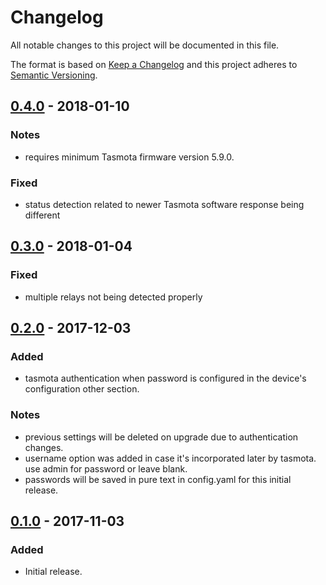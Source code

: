 # Changelog
All notable changes to this project will be documented in this file.

The format is based on [Keep a Changelog](http://keepachangelog.com/en/1.0.0/)
and this project adheres to [Semantic Versioning](http://semver.org/spec/v2.0.0.html).

## [0.4.0] - 2018-01-10
### Notes
- requires minimum Tasmota firmware version 5.9.0.

### Fixed
- status detection related to newer Tasmota software response being different

## [0.3.0] - 2018-01-04
### Fixed
- multiple relays not being detected properly

## [0.2.0] - 2017-12-03
### Added
- tasmota authentication when password is configured in the device's configuration other section.

### Notes
- previous settings will be deleted on upgrade due to authentication changes.
- username option was added in case it's incorporated later by tasmota. use admin for password or leave blank.
- passwords will be saved in pure text in config.yaml for this initial release.

## [0.1.0] - 2017-11-03
### Added
- Initial release.

[0.4.0]: https://github.com/jneilliii/OctoPrint-Tasmota/tree/0.4.0
[0.3.0]: https://github.com/jneilliii/OctoPrint-Tasmota/tree/0.3.0
[0.2.0]: https://github.com/jneilliii/OctoPrint-Tasmota/tree/0.2.0
[0.1.0]: https://github.com/jneilliii/OctoPrint-Tasmota/tree/0.1.0
